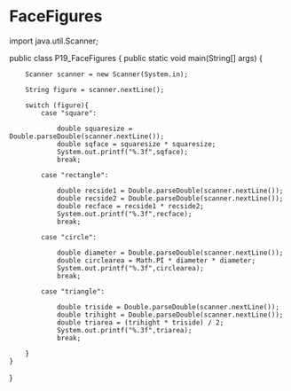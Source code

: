 # FaceFigures

import java.util.Scanner;

public class P19_FaceFigures {
    public static void main(String[] args) {

        Scanner scanner = new Scanner(System.in);

        String figure = scanner.nextLine();

        switch (figure){
            case "square":

                double squaresize = Double.parseDouble(scanner.nextLine());
                double sqface = squaresize * squaresize;
                System.out.printf("%.3f",sqface);
                break;

            case "rectangle":

                double recside1 = Double.parseDouble(scanner.nextLine());
                double recside2 = Double.parseDouble(scanner.nextLine());
                double recface = recside1 * recside2;
                System.out.printf("%.3f",recface);
                break;

            case "circle":

                double diameter = Double.parseDouble(scanner.nextLine());
                double circlearea = Math.PI * diameter * diameter;
                System.out.printf("%.3f",circlearea);
                break;

            case "triangle":

                double triside = Double.parseDouble(scanner.nextLine());
                double trihight = Double.parseDouble(scanner.nextLine());
                double triarea = (trihight * triside) / 2;
                System.out.printf("%.3f",triarea);
                break;

        }
    }
}
